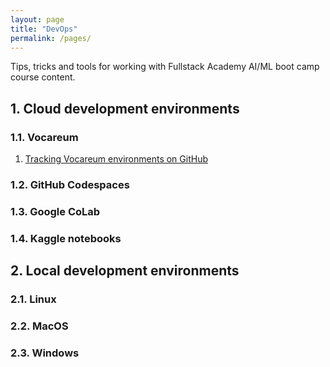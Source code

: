 ```yaml
---
layout: page
title: "DevOps"
permalink: /pages/
---
```


Tips, tricks and tools for working with Fullstack Academy AI/ML boot camp course content.

## 1. Cloud development environments

### 1.1. Vocareum

1. [Tracking Vocareum environments on GitHub](https://github.com/gperdrizet/FSA_devops/blob/main/pages/vocareum/github.md)

### 1.2. GitHub Codespaces

### 1.3. Google CoLab

### 1.4. Kaggle notebooks

## 2. Local development environments

### 2.1. Linux

### 2.2. MacOS

### 2.3. Windows
